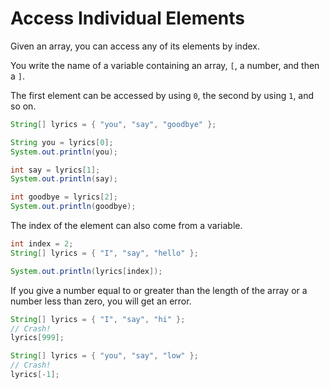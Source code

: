 # Access Individual Elements

Given an array, you can access any of its elements by index. 

You write the name of a variable containing an array, `[`, a number, and then a `]`.

The first element can be accessed by using `0`, the second by using `1`, and so on.

```java
String[] lyrics = { "you", "say", "goodbye" };

String you = lyrics[0];
System.out.println(you);

int say = lyrics[1];
System.out.println(say);

int goodbye = lyrics[2];
System.out.println(goodbye);
```

The index of the element can also come from a variable.

```java
int index = 2;
String[] lyrics = { "I", "say", "hello" };

System.out.println(lyrics[index]);
```

If you give a number equal to or greater than the length of the array or a number less than zero,
you will get an error.

```java
String[] lyrics = { "I", "say", "hi" };
// Crash!
lyrics[999];
```

```java
String[] lyrics = { "you", "say", "low" };
// Crash!
lyrics[-1];
```
